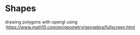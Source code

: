 # Shapes
drawing polygons with opengl
using :https://www.math10.com/en/geometry/geogebra/fullscreen.html












